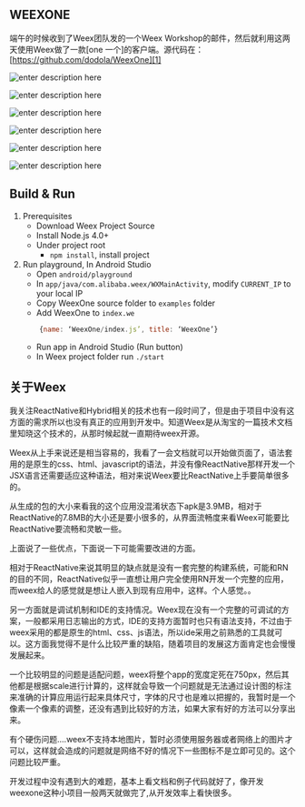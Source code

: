

## WEEXONE

端午的时候收到了Weex团队发的一个Weex Workshop的邮件，然后就利用这两天使用Weex做了一款[one 一个]的客户端。源代码在：[https://github.com/dodola/WeexOne][1]


![enter description here][2]


![enter description here][3]



![enter description here][4]


![enter description here][5]


![enter description here][6]

![enter description here][7]

## Build & Run
1. Prerequisites
	* Download Weex Project Source
	* Install Node.js 4.0+
	* Under project root
		* `npm install`, install project
2. Run playground, In Android Studio
	* Open `android/playground `
	* In `app/java/com.alibaba.weex/WXMainActivity`, modify `CURRENT_IP` to your local IP
	* Copy WeexOne source folder to `examples` folder
	* Add WeexOne to `index.we`
	```javascript
        {name: ‘WeexOne/index.js’, title: ‘WeexOne’}

	```
	* Run app in Android Studio  (Run button)
	* In Weex project folder run `./start`



## 关于Weex

我关注ReactNative和Hybrid相关的技术也有一段时间了，但是由于项目中没有这方面的需求所以也没有真正的应用到开发中。知道Weex是从淘宝的一篇技术文档里知晓这个技术的，从那时候起就一直期待weex开源。


Weex从上手来说还是相当容易的，我看了一会文档就可以开始做页面了，语法套用的是原生的css、html、javascript的语法，并没有像ReactNative那样开发一个JSX语言还需要适应这种语法，相对来说Weex要比ReactNative上手要简单很多的。


从生成的包的大小来看我的这个应用没混淆状态下apk是3.9MB，相对于ReactNative的7.8MB的大小还是要小很多的，从界面流畅度来看Weex可能要比ReactNative要流畅和灵敏一些。


上面说了一些优点，下面说一下可能需要改进的方面。


相对于ReactNative来说其明显的缺点就是没有一套完整的构建系统，可能和RN的目的不同，ReactNative似乎一直想让用户完全使用RN开发一个完整的应用，而weex给人的感觉就是想让人嵌入到现有应用中，这样。个人感觉。。


另一方面就是调试机制和IDE的支持情况。Weex现在没有一个完整的可调试的方案，一般都采用日志输出的方式，IDE的支持方面暂时也只有语法支持，不过由于weex采用的都是原生的html、css、js语法，所以ide采用之前熟悉的工具就可以。这方面我觉得不是什么比较严重的缺陷，随着项目的发展这方面肯定也会慢慢发展起来。


一个比较明显的问题是适配问题，weex将整个app的宽度定死在750px，然后其他都是根据scale进行计算的，这样就会导致一个问题就是无法通过设计图的标注来准确的计算应用运行起来具体尺寸，字体的尺寸也是难以把握的，我暂时是一个像素一个像素的调整，还没有遇到比较好的方法，如果大家有好的方法可以分享出来。


有个硬伤问题....weex不支持本地图片，暂时必须使用服务器或者网络上的图片才可以，这样就会造成的问题就是网络不好的情况下一些图标不是立即可见的。这个问题比较严重。

开发过程中没有遇到大的难题，基本上看文档和例子代码就好了，像开发weexone这种小项目一般两天就做完了,从开发效率上看快很多。


  [1]: https://github.com/dodola/WeexOne
  [2]: ./images/1.png "1.png"
  [3]: ./images/2.png "2.png"
  [4]: ./images/3.png "3.png"
  [5]: ./images/4.png "4.png"
  [6]: ./images/5.png "5.png"
  [7]: ./images/6.png "6.png"